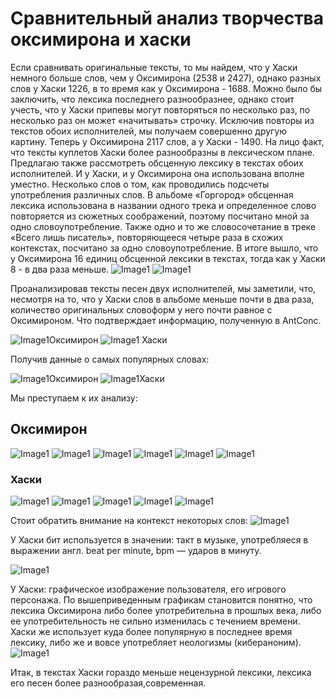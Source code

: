 # Cравнительный анализ творчества оксимирона и хаски
Если сравнивать оригинальные тексты, то мы найдем, что у Хаски немного больше слов, чем у Оксимирона (2538 и 2427), однако разных слов у Хаски 1226, в то время как у Оксимирона - 1688. Можно было бы заключить, что лексика последнего разнообразнее, однако стоит учесть, что у Хаски припевы могут повторяться по несколько раз, по несколько раз он может «начитывать» строчку. Исключив повторы из текстов обоих исполнителей, мы получаем совершенно другую картину. Теперь у Оксимирона 2117 слов, а у Хаски - 1490. На лицо факт, что тексты куплетов Хаски более разнообразны в лексическом плане.
Предлагаю также рассмотреть обсценную лексику в текстах обоих исполнителей. И у Хаски, и у Оксимирона она использована вполне уместно. Несколько слов о том, как проводились подсчеты употребления различных слов.
В альбоме «Горгород» обсценная лексика использована в названии одного трека и определенное слово повторяется из сюжетных соображений, поэтому посчитано мной за одно словоупотребление. Также одно и то же словосочетание в треке «Всего лишь писатель», повторяющееся четыре раза в схожих контекстах, посчитано за одно словоупотребление. В итоге вышло, что у Оксимирона 16 единиц обсценной лексики в текстах, тогда как у Хаски 8 - в два раза меньше.
![Image1](https://i.imgur.com/Vvgdsb2.png) 
![Image1](https://i.imgur.com/LgW8sHT.png)

Проанализировав тексты песен двух исполнителей, мы заметили, что, несмотря на то, что у Хаски слов в альбоме меньше почти в два раза, количество оригинальных словоформ у него почти равное с Оксимироном. Что подтверждает информацию, полученную в AntConc.

![Image1](https://i.imgur.com/FTOqUOr.png)Оксимирон
![Image1](https://i.imgur.com/kv35JrD.png) Хаски

Получив данные о самых популярных словах: 

![Image1](https://i.imgur.com/qvxj1Rv.png)Оксимирон
![Image1](https://i.imgur.com/r2FtjZX.png)Хаски

Мы преступаем к их анализу: 
## Оксимирон
![Image1](https://i.imgur.com/EgKvbCw.png)
![Image1](https://i.imgur.com/oBnwq4d.png)
![Image1](https://i.imgur.com/cJrg8PR.png)
![Image1](https://i.imgur.com/24h2NjA.png)
![Image1](https://i.imgur.com/zPfRKWn.png)
![Image1](https://i.imgur.com/9RUAHZb.png)
### Хаски
![Image1](https://i.imgur.com/UE1qoAn.png)
![Image1](https://i.imgur.com/9EmFlKk.png)
![Image1](https://i.imgur.com/Ol72O4S.png)
![Image1](https://i.imgur.com/80dCz6Z.png)
![Image1](https://i.imgur.com/v8j58ct.png)

Стоит обратить внимание на контекст некоторых слов: 
![Image1](https://i.imgur.com/j2m38hU.png)

У Хаски бит используется в значении: такт в музыке, употребляеся в выражении англ. beat per minute, bpm — ударов в минуту. 

![Image1](https://i.imgur.com/e24PGRU.png)

У Хаски: графическое изображение пользователя, его игрового персонажа.
По вышеприведенным графикам становится понятно, что лексика Оксимирона либо более употребительна в прошлых века, либо ее употребительность не сильно изменилась с течением времени. Хаски же использует куда более популярную в последнее время лексику, либо же и вовсе употребляет неологизмы (кибераноним).  
![Image1](https://i.imgur.com/pOG2PHJ.png)

Итак, в текстах Хаски гораздо меньше нецензурной лексики, лексика его песен более разнообразая,современная. 
